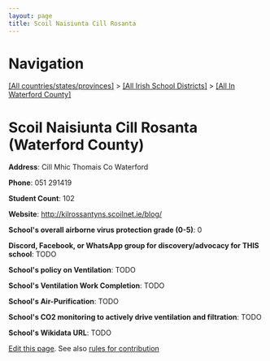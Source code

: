 ```yaml
---
layout: page
title: Scoil Naisiunta Cill Rosanta
---
```

# Navigation

[[All countries/states/provinces]](../../..) > [[All Irish School Districts]](../..) > [[All In Waterford County]](..)

# Scoil Naisiunta Cill Rosanta (Waterford County)

**Address**: Cill Mhic Thomais Co Waterford

**Phone**: 051 291419

**Student Count**: 102

**Website**: <http://kilrossantyns.scoilnet.ie/blog/>

**School's overall airborne virus protection grade (0-5)**: 0

**Discord, Facebook, or WhatsApp group for discovery/advocacy for THIS school**: TODO

**School's policy on Ventilation**: TODO

**School's Ventilation Work Completion**: TODO

**School's Air-Purification**: TODO

**School's CO2 monitoring to actively drive ventilation and filtration**: TODO

**School's Wikidata URL**: TODO


[Edit this page](https://github.com/ventilate-schools/Ireland/edit/main/./Waterford_County/Scoil_Naisiunta_Cill_Rosanta.md). See also [rules for contribution](../../../contribution-rules/)